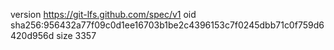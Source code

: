 version https://git-lfs.github.com/spec/v1
oid sha256:956432a77f09c0d1ee16703b1be2c4396153c7f0245dbb71c0f759d6420d956d
size 3357
